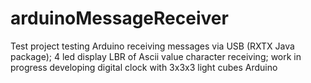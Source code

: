 # arduinoMessageReceiver
Test project testing Arduino receiving messages via USB (RXTX Java package); 4 led display LBR of Ascii value character receiving; work in progress developing digital clock with 3x3x3 light cubes Arduino
